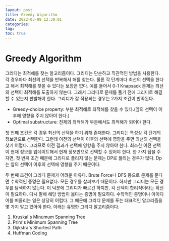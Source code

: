 ```yaml
---
layout: post
title: Greedy Algorithm
date: 2022-03-08 12:39:01
categories:
tag:
toc: true
---
```


# Greedy Algorithm

그리디는 최적해를 찾는 알고리즘이다.
그리디는 단순하고 직관적인 방법을 사용한다.
각 경우마다 최선의 선택을 반복해서 해를 찾는다.
물론 각 단계마다 최선의 선택을 한다고 해서 최적해를 찾을 수 있다는 보장은 없다.
예를 들어서 0-1 Knapsack 문제는 최선의 선택이 최적해를 도출하지 않는다.
그래서 그리디로 문제를 풀기 전에 그리디로 해결할 수 있는지 판별해야 한다.
그리디가 잘 적용되는 경우는 2가지 조건이 만족된다.

-   Greedy-choice property: 부분 최적해로 최적해를 찾을 수 있다.(앞의 선택이 이후에 영향을 주지 않아야 한다.)
-   Optimal substructure: 전체의 최적해가 부분에서도 최적해가 되어야 한다.

첫 번째 조건은 각 경우 최선의 선택을 하기 위해 존재한다.
그리디는 특성상 각 단계의 정보만으로 선택한다.
그런데 이전의 선택이 이후의 선택에 영향을 주면 최선의 선택을 찾기 어렵다.
그러므로 이전 결과가 선택에 영향을 주지 않아야 한다.
최소한 이전 선택이 현재 정보를 업데이트해서 현재 정보만으로 선택할 수 있어야 한다.
한 가지 팁을 주자면, 첫 번째 조건 때문에 그리디로 풀리지 않는 문제는 DP로 풀리는 경우가 많다.
Dp는 앞의 선택이 이후의 선택에 영향을 주기 때문이다.

두 번째 조건이 그리디 문제가 어려운 이유다.
Brute Force나 DFS 등으로 문제를 푼다면 수학적인 증명은 필요없다.
모든 경우를 살펴보기 때문이다.
하지만 그리디는 모든 경우를 탐색하지 않는다.
이 덕분에 그리디가 빠르긴 하지만, 각 선택이 합리적이라는 확신이 필요하다.
다시 말해 해당 방법이 옳다는 증명이 필요하다.
수학적인 증명이나 아이디어를 떠올리는 일은 상당히 어렵다.
그 때문에 그리디 문제를 푸는 대표적인 알고리즘을 몇 가지 알고 있어야 한다.
아래는 유명한 그리디 알고리즘이다.

1. Kruskal's Minumum Spanning Tree
2. Prim's Minimum Spanning Tree
3. Dijkstra's Shortest Path
4. Huffman Coding
